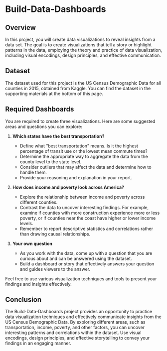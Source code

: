 # Build-Data-Dashboards

## Overview
In this project, you will create data visualizations to reveal insights from a data set. The goal is to create visualizations that tell a story or highlight patterns in the data, employing the theory and practice of data visualization, including visual encodings, design principles, and effective communication.

## Dataset
The dataset used for this project is the US Census Demographic Data for all counties in 2015, obtained from Kaggle. You can find the dataset in the supporting materials at the bottom of this page.

## Required Dashboards
You are required to create three visualizations. Here are some suggested areas and questions you can explore:

1. **Which states have the best transportation?**
   - Define what "best transportation" means. Is it the highest percentage of transit use or the lowest mean commute times?
   - Determine the appropriate way to aggregate the data from the county level to the state level.
   - Consider outliers that may affect the data and determine how to handle them.
   - Provide your reasoning and explanation in your report.

2. **How does income and poverty look across America?**
   - Explore the relationship between income and poverty across different counties.
   - Contrast the data to uncover interesting findings. For example, examine if counties with more construction experience more or less poverty, or if counties near the coast have higher or lower income levels.
   - Remember to report descriptive statistics and correlations rather than drawing causal relationships.

3. **Your own question**
   - As you work with the data, come up with a question that you are curious about and can be answered using the dataset.
   - Build a dashboard or story that effectively answers your question and guides viewers to the answer.

Feel free to use various visualization techniques and tools to present your findings and insights effectively.

## Conclusion
The Build-Data-Dashboards project provides an opportunity to practice data visualization techniques and effectively communicate insights from the US Census Demographic Data. By exploring different areas, such as transportation, income, poverty, and other factors, you can uncover interesting patterns and correlations within the dataset. Use visual encodings, design principles, and effective storytelling to convey your findings in an engaging manner.
